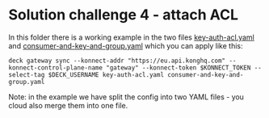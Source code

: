 # Solution challenge 4 - attach ACL

In this folder there is a working example in the two files [key-auth-acl.yaml](./key-auth-acl.yaml) and [consumer-and-key-and-group.yaml](././consumer-and-key-and-group.yaml) which you can apply like this:

```shell
deck gateway sync --konnect-addr "https://eu.api.konghq.com" --konnect-control-plane-name "gateway" --konnect-token $KONNECT_TOKEN --select-tag $DECK_USERNAME key-auth-acl.yaml consumer-and-key-and-group.yaml
```

Note: in the example we have split the config into two YAML files - you cloud also merge them into one file.